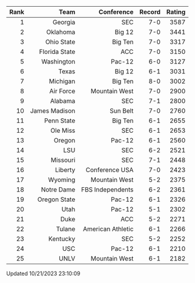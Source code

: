 | Rank  | Team                 | Conference           | Record   | Rating |
| ---:  | ---:                 | ---:                 | ---:     | ---:   |
| 1     | Georgia              | SEC                  | 7-0      | 3587   |
| 2     | Oklahoma             | Big 12               | 7-0      | 3441   |
| 3     | Ohio State           | Big Ten              | 7-0      | 3317   |
| 4     | Florida State        | ACC                  | 7-0      | 3150   |
| 5     | Washington           | Pac-12               | 6-0      | 3127   |
| 6     | Texas                | Big 12               | 6-1      | 3031   |
| 7     | Michigan             | Big Ten              | 8-0      | 3002   |
| 8     | Air Force            | Mountain West        | 7-0      | 2900   |
| 9     | Alabama              | SEC                  | 7-1      | 2800   |
| 10    | James Madison        | Sun Belt             | 7-0      | 2760   |
| 11    | Penn State           | Big Ten              | 6-1      | 2655   |
| 12    | Ole Miss             | SEC                  | 6-1      | 2653   |
| 13    | Oregon               | Pac-12               | 6-1      | 2560   |
| 14    | LSU                  | SEC                  | 6-2      | 2521   |
| 15    | Missouri             | SEC                  | 7-1      | 2448   |
| 16    | Liberty              | Conference USA       | 7-0      | 2423   |
| 17    | Wyoming              | Mountain West        | 5-2      | 2375   |
| 18    | Notre Dame           | FBS Independents     | 6-2      | 2361   |
| 19    | Oregon State         | Pac-12               | 6-1      | 2326   |
| 20    | Utah                 | Pac-12               | 5-1      | 2302   |
| 21    | Duke                 | ACC                  | 5-2      | 2271   |
| 22    | Tulane               | American Athletic    | 6-1      | 2266   |
| 23    | Kentucky             | SEC                  | 5-2      | 2252   |
| 24    | USC                  | Pac-12               | 6-1      | 2210   |
| 25    | UNLV                 | Mountain West        | 6-1      | 2182   |

Updated 10/21/2023 23:10:09
